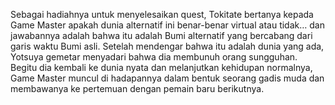 Sebagai hadiahnya untuk menyelesaikan quest, Tokitate bertanya kepada Game Master apakah dunia alternatif ini benar-benar virtual atau tidak… dan jawabannya adalah bahwa itu adalah Bumi alternatif yang bercabang dari garis waktu Bumi asli. Setelah mendengar bahwa itu adalah dunia yang ada, Yotsuya gemetar menyadari bahwa dia membunuh orang sungguhan. Begitu dia kembali ke dunia nyata dan melanjutkan kehidupan normalnya, Game Master muncul di hadapannya dalam bentuk seorang gadis muda dan membawanya ke pertemuan dengan pemain baru berikutnya.
